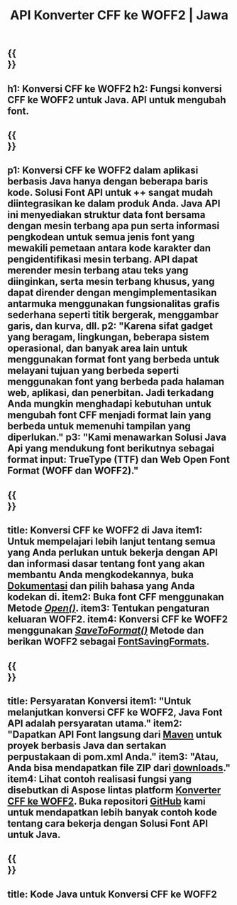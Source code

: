 ﻿---
translation: true
template: /_templates/conversion-child-java.md
title: API Konverter CFF ke WOFF2 | Jawa
description: Konversi CFF ke WOFF menggunakan Java API di Windows dan Linux. Integrasikan fungsionalitas konversi font CFF ke WOFF asli ini ke dalam solusi Anda sendiri.
keywords: cff ke woff2 java api, solusi java cff2woff2, cff ke woff2 java
url: /java/conversion/cff-to-woff2/
family: font
platformtag: java
feature: conversion
informat: CFF
outformat: WOFF2
faq: faqchild
otherformats: TTF WOFF
---

{{<section banner>}}
---
h1: Konversi CFF ke WOFF2
h2: Fungsi konversi CFF ke WOFF2 untuk Java. API untuk mengubah font.
---

{{<section overview>}}
---
p1: Konversi CFF ke WOFF2 dalam aplikasi berbasis Java hanya dengan beberapa baris kode. Solusi Font API untuk ++ sangat mudah diintegrasikan ke dalam produk Anda. Java API ini menyediakan struktur data font bersama dengan mesin terbang apa pun serta informasi pengkodean untuk semua jenis font yang mewakili pemetaan antara kode karakter dan pengidentifikasi mesin terbang. API dapat merender mesin terbang atau teks yang diinginkan, serta mesin terbang khusus, yang dapat dirender dengan mengimplementasikan antarmuka menggunakan fungsionalitas grafis sederhana seperti titik bergerak, menggambar garis, dan kurva, dll.
p2: "Karena sifat gadget yang beragam, lingkungan, beberapa sistem operasional, dan banyak area lain untuk menggunakan format font yang berbeda untuk melayani tujuan yang berbeda seperti menggunakan font yang berbeda pada halaman web, aplikasi, dan penerbitan. Jadi terkadang Anda mungkin menghadapi kebutuhan untuk mengubah font CFF menjadi format lain yang berbeda untuk memenuhi tampilan yang diperlukan."
p3: "Kami menawarkan Solusi Java Api yang mendukung font berikutnya sebagai format input: TrueType (TTF) dan Web Open Font Format (WOFF dan WOFF2)."
---

{{<section feature1>}}
---
title: Konversi CFF ke WOFF2 di Java
item1: Untuk mempelajari lebih lanjut tentang semua yang Anda perlukan untuk bekerja dengan API dan informasi dasar tentang font yang akan membantu Anda mengkodekannya, buka [Dokumentasi](https://docs.aspose.com/font/) dan pilih bahasa yang Anda kodekan di.
item2: Buka font CFF menggunakan Metode [*Open()*](https://reference.aspose.com/font/java/com.aspose.font/Font#open-com.aspose.font.FontDefinition-).
item3: Tentukan pengaturan keluaran WOFF2.
item4: Konversi CFF ke WOFF2 menggunakan [*SaveToFormat()*](https://reference.aspose.com/font/java/com.aspose.font/Font#saveToFormat-java.io.OutputStream-com.aspose.font.FontSavingFormats-) Metode dan berikan WOFF2 sebagai [FontSavingFormats](https://reference.aspose.com/font/java/com.aspose.font/FontSavingFormats).
---

{{<section feature2>}}
---
title: Persyaratan Konversi
item1: "Untuk melanjutkan konversi CFF ke WOFF2, Java Font API adalah persyaratan utama."
item2: "Dapatkan API Font langsung dari [Maven](https://repository.aspose.com/webapp/#/artifacts/browse/tree/General/repo/com/aspose/aspose-font) untuk proyek berbasis Java dan sertakan perpustakaan di pom.xml Anda."
item3: "Atau, Anda bisa mendapatkan file ZIP dari [downloads](https://releases.aspose.com/font/java/)."
item4: Lihat contoh realisasi fungsi yang disebutkan di Aspose lintas platform [Konverter CFF ke WOFF2](https://products.aspose.app/font/conversion/cff-to-woff2). Buka repositori [GitHub](https://github.com/aspose-font/Aspose.Font-Documentation/tree/master/java-examples) kami untuk mendapatkan lebih banyak contoh kode tentang cara bekerja dengan Solusi Font API untuk Java.
---

{{<section codeexample>}}
---
title: Kode Java untuk Konversi CFF ke WOFF2
---